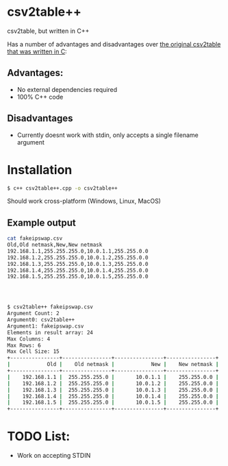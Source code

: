 # csv2table++
csv2table, but written in C++

Has a number of advantages and disadvantages over [the original csv2table that was written in C](https://github.com/richardforth/csv2table):

## Advantages:
 - No external dependencies required
 - 100% C++ code
 
## Disadvantages
  - Currently doesnt work with stdin, only accepts a single filename argument

# Installation

```bash
$ c++ csv2table++.cpp -o csv2table++
```
Should work cross-platform (Windows, Linux, MacOS) 

## Example output
```bash
cat fakeipswap.csv
Old,Old netmask,New,New netmask
192.168.1.1,255.255.255.0,10.0.1.1,255.255.0.0
192.168.1.2,255.255.255.0,10.0.1.2,255.255.0.0
192.168.1.3,255.255.255.0,10.0.1.3,255.255.0.0
192.168.1.4,255.255.255.0,10.0.1.4,255.255.0.0
192.168.1.5,255.255.255.0,10.0.1.5,255.255.0.0




$ csv2table++ fakeipswap.csv
Argument Count: 2
Argument0: csv2table++
Argument1: fakeipswap.csv
Elements in result array: 24
Max Columns: 4
Max Rows: 6
Max Cell Size: 15
+----------------+----------------+----------------+----------------+
|            Old |    Old netmask |            New |    New netmask |
+----------------+----------------+----------------+----------------+
|    192.168.1.1 |  255.255.255.0 |       10.0.1.1 |    255.255.0.0 |
|    192.168.1.2 |  255.255.255.0 |       10.0.1.2 |    255.255.0.0 |
|    192.168.1.3 |  255.255.255.0 |       10.0.1.3 |    255.255.0.0 |
|    192.168.1.4 |  255.255.255.0 |       10.0.1.4 |    255.255.0.0 |
|    192.168.1.5 |  255.255.255.0 |       10.0.1.5 |    255.255.0.0 |
+----------------+----------------+----------------+----------------+
```

# TODO List:
 - Work on accepting STDIN
